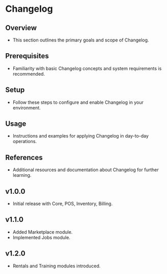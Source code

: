 # Changelog

## Overview
- This section outlines the primary goals and scope of Changelog.

## Prerequisites
- Familiarity with basic Changelog concepts and system requirements is recommended.

## Setup
- Follow these steps to configure and enable Changelog in your environment.

## Usage
- Instructions and examples for applying Changelog in day-to-day operations.

## References
- Additional resources and documentation about Changelog for further learning.


## v1.0.0
- Initial release with Core, POS, Inventory, Billing.  

## v1.1.0
- Added Marketplace module.  
- Implemented Jobs module.  

## v1.2.0
- Rentals and Training modules introduced.  
